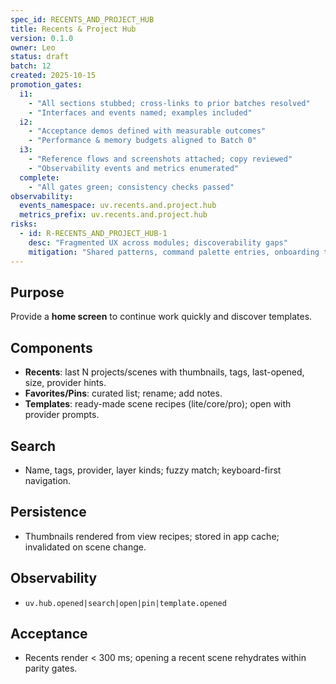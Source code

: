 ```yaml
---
spec_id: RECENTS_AND_PROJECT_HUB
title: Recents & Project Hub
version: 0.1.0
owner: Leo
status: draft
batch: 12
created: 2025-10-15
promotion_gates:
  i1:
    - "All sections stubbed; cross-links to prior batches resolved"
    - "Interfaces and events named; examples included"
  i2:
    - "Acceptance demos defined with measurable outcomes"
    - "Performance & memory budgets aligned to Batch 0"
  i3:
    - "Reference flows and screenshots attached; copy reviewed"
    - "Observability events and metrics enumerated"
  complete:
    - "All gates green; consistency checks passed"
observability:
  events_namespace: uv.recents.and.project.hub
  metrics_prefix: uv.recents.and.project.hub
risks:
  - id: R-RECENTS_AND_PROJECT_HUB-1
    desc: "Fragmented UX across modules; discoverability gaps"
    mitigation: "Shared patterns, command palette entries, onboarding tours, metrics-informed iteration"
---
```


## Purpose
Provide a **home screen** to continue work quickly and discover templates.

## Components
- **Recents**: last N projects/scenes with thumbnails, tags, last-opened, size, provider hints.
- **Favorites/Pins**: curated list; rename; add notes.
- **Templates**: ready-made scene recipes (lite/core/pro); open with provider prompts.

## Search
- Name, tags, provider, layer kinds; fuzzy match; keyboard-first navigation.

## Persistence
- Thumbnails rendered from view recipes; stored in app cache; invalidated on scene change.

## Observability
- `uv.hub.opened|search|open|pin|template.opened`

## Acceptance
- Recents render < 300 ms; opening a recent scene rehydrates within parity gates.
